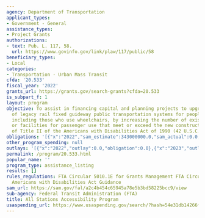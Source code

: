 ```yaml
---
agency: Department of Transportation
applicant_types:
- Government - General
assistance_types:
- Project Grants
authorizations:
- text: Pub. L. 117, 58.
  url: https://www.govinfo.gov/link/plaw/117/public/58
beneficiary_types:
- Local
categories:
- Transportation - Urban Mass Transit
cfda: '20.533'
fiscal_year: '2022'
grants_url: https://grants.gov/search-grants?cfda=20.533
is_subpart_f: 1
layout: program
objective: To assist in financing capital and planning projects to upgrade the accessibility
  of legacy rail fixed guideway public transportation systems for people with disabilities,
  including those who use wheelchairs, by increasing the number of existing stations
  or facilities for passenger use that meet or exceed the new construction standards
  of Title II of the Americans with Disabilities Act of 1990 (42 U.S.C. 12131 et seq.).
obligations: '[{"x":"2022","sam_estimate":343000000.0,"sam_actual":0.0,"usa_spending_actual":0.0},{"x":"2023","sam_estimate":40000000.0,"sam_actual":0.0,"usa_spending_actual":321069209.0},{"x":"2024","sam_estimate":100000000.0,"sam_actual":0.0,"usa_spending_actual":68000000.0}]'
other_program_spending: null
outlays: '[{"x":"2022","outlay":0.0,"obligation":0.0},{"x":"2023","outlay":8123372.0,"obligation":321069209.0},{"x":"2024","outlay":0.0,"obligation":68000000.0}]'
permalink: /program/20.533.html
popular_name: ''
program_type: assistance_listing
results: []
rules_regulations: FTA Circular 5010.1E for Grants Management FTA Circular 4710.1
  Americans with Disabilities Act Guidance
sam_url: https://sam.gov/fal/a2c4b454c65945a78e5b3bd58225bcc9/view
sub-agency: Federal Transit Administration (FTA)
title: All Stations Accessibility Program
usaspending_url: https://www.usaspending.gov/search/?hash=54e31db14266fbacb27af057f5fe7bef
---
```

